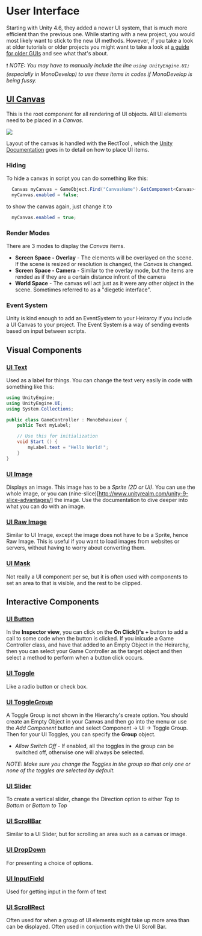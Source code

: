 # User Interface

Starting with Unity 4.6, they added a newer UI system, that is much more efficient than the previous one. While starting with a new project, you would most likely want to stick to the new UI methods. However, if you take a look at older tutorials or older projects you might want to take a look at [a guide for older GUIs](older-ui.md) and see what that's about.

:exclamation: _NOTE: You may have to manually include the line ```using UnityEngine.UI;``` (especially in MonoDevelop) to use these items in codes if MonoDevelop is being fussy._

## [UI Canvas](http://docs.unity3d.com/Manual/class-Canvas.html)
This is the root component for all rendering of UI objects. All UI elements need to be placed in a _Canvas_. 

![](http://docs.unity3d.com/uploads/Main/GUI_Rect_Tool_Button.png)

Layout of the canvas is handled with the RectTool , which the [Unity Documentation](http://docs.unity3d.com/Manual/UIBasicLayout.html) goes in to detail on how to place UI items.

### Hiding
To hide a canvas in script you can do something like this:

```cs
  Canvas myCanvas = GameObject.Find("CanvasName").GetComponent<Canvas>();
  myCanvas.enabled = false;
```

to show the canvas again, just change it to 

```cs
  myCanvas.enabled = true;
```

### Render Modes
There are 3 modes to display the _Canvas_ items.

* **Screen Space - Overlay** - The elements will be overlayed on the scene. If the scene is resized or resolution is changed, the _Canvas_ is changed.
* **Screen Space - Camera** - Similar to the overlay mode, but the items are rended as if they are a certain distance infront of the camera
* **World Space** - The canvas will act just as it were any other object in the scene. Sometimes referred to as a "diegetic interface".

### Event System
Unity is kind enough to add an EventSystem to your Heirarcy if you include a UI Canvas to your project. The Event System is a way of sending events based on input between scripts.

## Visual Components

### [UI Text](http://docs.unity3d.com/Manual/script-Text.html)
Used as a label for things. You can change the text very easily in code with something like this:

```cs
using UnityEngine;
using UnityEngine.UI;
using System.Collections;

public class GameController : MonoBehaviour {
	public Text myLabel;

	// Use this for initialization
	void Start () {
		myLabel.text = "Hello World!";
	}
}
```

### [UI Image](http://docs.unity3d.com/Manual/script-Image.html)
Displays an image. This image has to be a _Sprite (2D or UI)_. You can use the whole image, or you can (nine-slice)[http://www.unityrealm.com/unity-9-slice-advantages/] the image. Use the documentation to dive deeper into what you can do with an image.

### [UI Raw Image](http://docs.unity3d.com/Manual/script-RawImage.html)
Similar to UI Image, except the image does not have to be a Sprite, hence Raw Image. This is useful if you want to load images from websites or servers, without having to worry about converting them.

### [UI Mask](http://docs.unity3d.com/Manual/script-Mask.html)
Not really a UI component per se, but it is often used with components to set an area to that is visible, and the rest to be clipped. 


## Interactive Components
### [UI Button](http://docs.unity3d.com/Manual/script-Button.html)
In the **Inspector view**, you can click on the **On Click()'s +** button to add a call to some code when the button is clicked. If you inlcude a Game Controller class, and have that added to an Empty Object in the Heirarchy, then you can select your Game Controller as the target object and then select a method to perform when a button click occurs.

### [UI Toggle](http://docs.unity3d.com/Manual/script-Toggle.html)
Like a radio button or check box.

### [UI ToggleGroup](http://docs.unity3d.com/Manual/script-ToggleGroup.html)
A Toggle Group is not shown in the Hierarchy's create option. You should create an Empty Object in your Canvas and then go into the menu or use the _Add Component_ button and select Component -> UI -> Toggle Group. Then for your UI Toggles, you can specify the **Group** object. 

* *Allow Switch Off* - If enabled, all the toggles in the group can be switched off, otherwise one will always be selected.

_NOTE: Make sure you change the Toggles in the group so that only one or none of the toggles are selected by default._

### [UI Slider](http://docs.unity3d.com/Manual/script-Slider.html)
To create a vertical slider, change the Direction option to either _Top to Bottom_ or _Bottom to Top_

### [UI ScrollBar](http://docs.unity3d.com/Manual/script-Scrollbar.html)
Similar to a UI Slider, but for scrolling an area such as a canvas or image.

### [UI DropDown](http://docs.unity3d.com/Manual/script-Dropdown.html)
For presenting a choice of options.

### [UI InputField](http://docs.unity3d.com/Manual/script-InputField.html)
Used for getting input in the form of text

### [UI ScrollRect](http://docs.unity3d.com/Manual/script-ScrollRect.html)
Often used for when a group of UI elements might take up more area than can be displayed. Often used in conjuction with the UI Scroll Bar.

